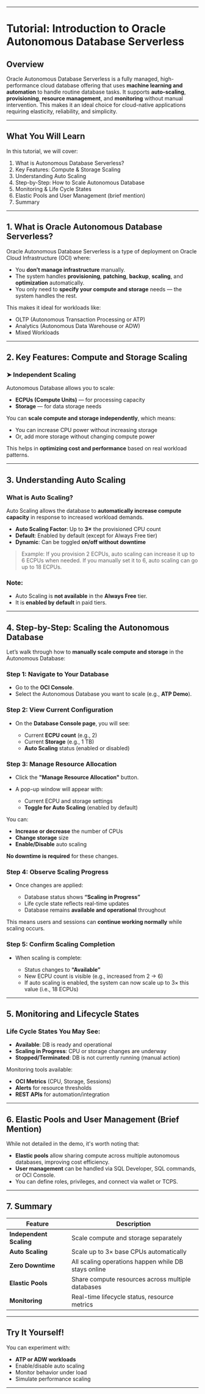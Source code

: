 
---

# Tutorial: Introduction to Oracle Autonomous Database Serverless

##  Overview

Oracle Autonomous Database Serverless is a fully managed, high-performance cloud database offering that uses **machine learning and automation** to handle routine database tasks. It supports **auto-scaling**, **provisioning**, **resource management**, and **monitoring** without manual intervention. This makes it an ideal choice for cloud-native applications requiring elasticity, reliability, and simplicity.

---

##  What You Will Learn

In this tutorial, we will cover:

1. What is Autonomous Database Serverless?
2. Key Features: Compute & Storage Scaling
3. Understanding Auto Scaling
4. Step-by-Step: How to Scale Autonomous Database
5. Monitoring & Life Cycle States
6. Elastic Pools and User Management (brief mention)
7. Summary

---

##  1. What is Oracle Autonomous Database Serverless?

Oracle Autonomous Database Serverless is a type of deployment on Oracle Cloud Infrastructure (OCI) where:

* You **don’t manage infrastructure** manually.
* The system handles **provisioning**, **patching**, **backup**, **scaling**, and **optimization** automatically.
* You only need to **specify your compute and storage** needs — the system handles the rest.

This makes it ideal for workloads like:

* OLTP (Autonomous Transaction Processing or ATP)
* Analytics (Autonomous Data Warehouse or ADW)
* Mixed Workloads

---

##  2. Key Features: Compute and Storage Scaling

### ➤ Independent Scaling

Autonomous Database allows you to scale:

* **ECPUs (Compute Units)** — for processing capacity
* **Storage** — for data storage needs

You can **scale compute and storage independently**, which means:

* You can increase CPU power without increasing storage
* Or, add more storage without changing compute power

This helps in **optimizing cost and performance** based on real workload patterns.

---

##  3. Understanding Auto Scaling

###  What is Auto Scaling?

Auto Scaling allows the database to **automatically increase compute capacity** in response to increased workload demands.

* **Auto Scaling Factor**: Up to **3×** the provisioned CPU count
* **Default**: Enabled by default (except for Always Free tier)
* **Dynamic**: Can be toggled **on/off without downtime**

> Example: If you provision 2 ECPUs, auto scaling can increase it up to 6 ECPUs when needed. If you manually set it to 6, auto scaling can go up to 18 ECPUs.

###  Note:

* Auto Scaling is **not available** in the **Always Free** tier.
* It is **enabled by default** in paid tiers.

---

##  4. Step-by-Step: Scaling the Autonomous Database

Let’s walk through how to **manually scale compute and storage** in the Autonomous Database:

###  Step 1: Navigate to Your Database

* Go to the **OCI Console**.
* Select the Autonomous Database you want to scale (e.g., **ATP Demo**).

###  Step 2: View Current Configuration

* On the **Database Console page**, you will see:

  * Current **ECPU count** (e.g., 2)
  * Current **Storage** (e.g., 1 TB)
  * **Auto Scaling** status (enabled or disabled)

###  Step 3: Manage Resource Allocation

* Click the **"Manage Resource Allocation"** button.
* A pop-up window will appear with:

  * Current ECPU and storage settings
  * **Toggle for Auto Scaling** (enabled by default)

You can:

* **Increase or decrease** the number of CPUs
* **Change storage** size
* **Enable/Disable** auto scaling

 **No downtime is required** for these changes.

###  Step 4: Observe Scaling Progress

* Once changes are applied:

  * Database status shows **“Scaling in Progress”**
  * Life cycle state reflects real-time updates
  * Database remains **available and operational** throughout

This means users and sessions can **continue working normally** while scaling occurs.

###  Step 5: Confirm Scaling Completion

* When scaling is complete:

  * Status changes to **“Available”**
  * New ECPU count is visible (e.g., increased from 2 → 6)
  * If auto scaling is enabled, the system can now scale up to 3× this value (i.e., 18 ECPUs)

---

##  5. Monitoring and Lifecycle States

### Life Cycle States You May See:

* **Available**: DB is ready and operational
* **Scaling in Progress**: CPU or storage changes are underway
* **Stopped/Terminated**: DB is not currently running (manual action)

Monitoring tools available:

* **OCI Metrics** (CPU, Storage, Sessions)
* **Alerts** for resource thresholds
* **REST APIs** for automation/integration

---

##  6. Elastic Pools and User Management (Brief Mention)

While not detailed in the demo, it's worth noting that:

* **Elastic pools** allow sharing compute across multiple autonomous databases, improving cost efficiency.
* **User management** can be handled via SQL Developer, SQL commands, or OCI Console.
* You can define roles, privileges, and connect via wallet or TCPS.

---

##  7. Summary

| Feature                 | Description                                         |
| ----------------------- | --------------------------------------------------- |
| **Independent Scaling** | Scale compute and storage separately                |
| **Auto Scaling**        | Scale up to 3× base CPUs automatically              |
| **Zero Downtime**       | All scaling operations happen while DB stays online |
| **Elastic Pools**       | Share compute resources across multiple databases   |
| **Monitoring**          | Real-time lifecycle status, resource metrics        |

---

##  Try It Yourself!

You can experiment with:

* **ATP or ADW workloads**
* Enable/disable auto scaling
* Monitor behavior under load
* Simulate performance scaling

---

